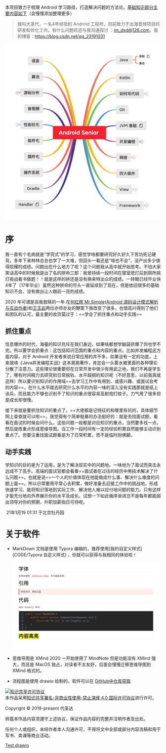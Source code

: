 本项目致力于梳理 Android 学习路径，打造解决问题的方法论。[基础知识部分主要内容如下](目录.xmind)（会慢慢添加整理更多）

> 我叫大圣代，一名4年经验的 Android 工程师，目前致力于出海音频项目的研发和优化工作。有什么问题欢迎与我沟通探讨 ：im_dsd@126.com。我的博客：https://blog.csdn.net/qq_23191031





![Android Senior ](images/Android%20Senior%20.png)

# 序

我一直有个毛病就是“学究式”的学习，感觉学啥都要研究好久好久下苦功死记硬背。多年下来林林总总也学了一大堆，但回头一看还是”啥也不会“，没产出多少值得炫耀的成绩。问题出在什么地方了呢？这个问题我从高中就开始思考。不怕大家笑话高中的时候我是出了名的拼命三郎：我曾持续一段时间在寝室熄灯后到厕所挑灯夜战看书做题！！就是这样的拼还是没有换来特出众的成绩。一转眼已经毕业快4年了（17年毕业）虽然这种拼命的尽头一直延续到了现在，但是依旧很多的基础知识不会，没有做出让人眼前一亮的成绩。



2020 年可谓是自我救赎的一年.在[何红辉 Mr.Simple](https://blog.csdn.net/bboyfeiyu)([Android 源码设计模式解析与实战作者](https://github.com/hehonghui/))和[王玉岩](https://github.com/wangyuyan666)两位亦师亦友的鞭策下我改变了很多，也很高兴得到了他们和团队的认可，最主要的收货莫过于：==学会了抓住重点和动手实践==

## 抓住重点

信息爆炸的时代，海量的知识充斥在我们身边，如果啥都想学脑袋挤爆了你也学不完。所以要学会抓重点：这包括知识范围的重点和内容的重点。比如并发编程这方面内容，对于 Android 开发者来说日常应用的并不多，如果没有一定的功底，上来就啃《Java并发编程实战》这本晃晃著作，肯定会一头雾水被里面的各种理论分散了注意力。这些理论很重要但在日常开发中很少有用武之地，我们不再是学生了，哪有时间精力去研究和日常脱轨、水平超纲的知识呢（不好意思，以前我真就这样）所以要识别知识的作用域==去学习工作中有用到、或感兴趣、或面试会考的内容==，在什么水平就去研究什么水平的内容一味的深入没有实践那就是纸上谈兵，而且能力不够也识别不了知识的重点很容易高射炮打蚊子。力气用了很多但是成长却很慢。

接下来就是要抓住知识的重点了。==大佬都是记特征的和哪里有坑的，具体细节网上查查就可以啦==，我觉得有个简单粗暴的办法挺好的：就是去找面试题，看看在面试的时候会问什么。这些问题一般都是对应知识的重点，当然要多找一点，然后提炼重点形成思维导图。当工作一段时间有一定的经验积累自然能够主动识别重点了。但要注重找面试题看是为了日常积累，而不是临时抱佛脚。



## 动手实践

学知识的目的是为了运用，是为了解决现实中的问题地。一味地为了面试而突击永远成不了高手。高端的面试官都会看重==面试者在过往的经历中用技术解决了什么问题==。也就是说==一个人的价值体现在他能做成什么事、解决什么难度的问题上面==。所以日常要用平常心去积累，做好准备去迎接工作中的挑战地，形成快速学习、能将知识落地到实际工作、解决他人难以应付地问题的能力。只有这样才能充分地向外界展示你的水平及成长。试想一下如此循序渐进岂不是每年都能超出领导对你的预期，升职加薪指日可待呢。

​										          21年1月19 01:31 于北京牡丹园

# 关于软件

* MarkDown 文档是使用 Typora 编辑的，推荐使用[我的自定义样式](CODE/Typora 自定义样式) ，你就可以获得与我相同的体验啦！

  ![image-20210120164054872](images/image-20210120164054872.png)

* 思维导图是 XMind 2020 一开始使用了 MindNote 但是功能没有 XMind 强大，而且是 MacOS 独占，对读者不太友好，后面会慢慢迁移思维导图到 XMind 格式的。

* 流程图是使用 drawio 绘制的，软件可以在 [GitHub中仓库获取](https://github.com/jgraph/drawio-desktop/releases/tag/v14.1.8) 

<a rel="license" href="http://creativecommons.org/licenses/by-nc-nd/4.0/"><img alt="知识共享许可协议" style="border-width:0" src="https://i.creativecommons.org/l/by-nc-nd/4.0/88x31.png" /></a><br />本作品采用<a rel="license" href="http://creativecommons.org/licenses/by-nc-nd/4.0/">知识共享署名-非商业性使用-禁止演绎 4.0 国际许可协议</a>进行许可。

Copyright © 2019-present 代圣达

转载本作品内容须遵守上述协议，保证作品内容的完整并注明作者及出处。

任何个人或组织，未经作者本人沟通许可，不得将文中全部或部分内容洗稿和用于写书、卖课等商业活动。

 [Test.drawio](Test.drawio) 
